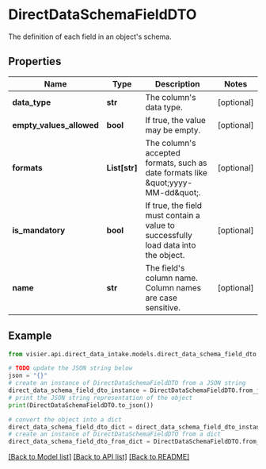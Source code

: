 # DirectDataSchemaFieldDTO

The definition of each field in an object's schema.

## Properties

Name | Type | Description | Notes
------------ | ------------- | ------------- | -------------
**data_type** | **str** | The column&#39;s data type. | [optional] 
**empty_values_allowed** | **bool** | If true, the value may be empty. | [optional] 
**formats** | **List[str]** | The column&#39;s accepted formats, such as date formats like \&quot;yyyy-MM-dd\&quot;. | [optional] 
**is_mandatory** | **bool** | If true, the field must contain a value to successfully load data into the object. | [optional] 
**name** | **str** | The field&#39;s column name. Column names are case sensitive. | [optional] 

## Example

```python
from visier.api.direct_data_intake.models.direct_data_schema_field_dto import DirectDataSchemaFieldDTO

# TODO update the JSON string below
json = "{}"
# create an instance of DirectDataSchemaFieldDTO from a JSON string
direct_data_schema_field_dto_instance = DirectDataSchemaFieldDTO.from_json(json)
# print the JSON string representation of the object
print(DirectDataSchemaFieldDTO.to_json())

# convert the object into a dict
direct_data_schema_field_dto_dict = direct_data_schema_field_dto_instance.to_dict()
# create an instance of DirectDataSchemaFieldDTO from a dict
direct_data_schema_field_dto_from_dict = DirectDataSchemaFieldDTO.from_dict(direct_data_schema_field_dto_dict)
```
[[Back to Model list]](../README.md#documentation-for-models) [[Back to API list]](../README.md#documentation-for-api-endpoints) [[Back to README]](../README.md)



